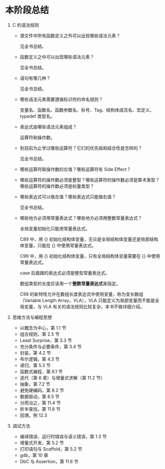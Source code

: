 # 本阶段总结

1.  C 的语法规则

    - 源文件中所有函数定义之外可以出现哪些语法元素？

      见全书总结。

    - 函数定义之中可以出现哪些语法元素？

      见全书总结。

    - 语句有哪几种？

      见全书总结。

    - 哪些语法元素需要遵循标识符的命名规则？

      变量名、函数名、函数参数名、标号、Tag、结构体成员名、宏定义、typedef 类型名。

    - 表达式由哪些语法元素组成？

      运算符和操作数。

    - 到目前为止学过哪些运算符？它们的优先级和结合性是怎样的？

      见全书总结。

    - 哪些运算符取操作数的左值？哪些运算符有 Side Effect？

    - 哪些运算符的操作数必须是整型？哪些运算符的操作数必须是算术类型？哪些运算符的操作数必须是标量类型？

    - 哪些表达式可以做左值？哪些表达式只能做右值？

      见全书总结。

    - 哪些地方必须用常量表达式？哪些地方必须用整数常量表达式？

      全局变量初始化只能用常量表达式。

      C89 中，用 {} 初始化结构体变量，无论是全局结构体变量还是局部结构体变量，只能在 {} 中使用常量表达式。

      C99 中，用 {} 初始化结构体变量，只有全局结构体变量需要在 {} 中使用常量表达式。

      case 后面跟的表达式必须是整型常量表达式。

      数组类型的长度应该用一个**整数常量表达式**来指定。

      C99 的新特性允许在数组长度表达式中使用变量，称为变长数组（Variable Length Array，VLA），VLA 只能定义为局部变量而不能是全局变量，与 VLA 有关的语法规则比较复杂，本书不做详细介绍。

2.  思维方法与编程思想

    - 以概念为中心，第 1.1 节
    - 组合规则，第 2.5 节
    - Least Surprise，第 3.3 节
    - 充分条件与必要条件，第 3.4 节
    - 封装，第 4.2 节
    - 布尔逻辑，第 4.3 节
    - 递归，第 5.3 节
    - 函数式编程，第 6.1 节
    - 迭代（第 6 章）与增量式求解（第 11.2 节）
    - 抽象，第 7.2 节
    - 避免硬编码，第 8.2 节
    - 数据驱动，第 8.5 节
    - 分而治之，第 11.4 节
    - 折半查找，第 11.6 节
    - 回溯，例 12.3

3.  调试方法

    - 编译错误、运行时错误与语义错误，第 1.3 节
    - 增量式开发，第 5.2 节
    - 打印语句与 Scaffold，第 5.2 节
    - gdb，第 10 章
    - DbC 与 Assertion，第 11.6 节
